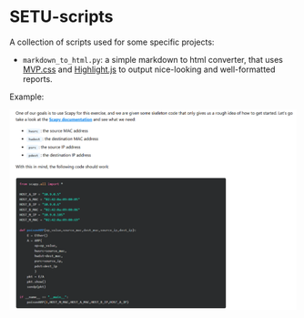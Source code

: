 # SETU-scripts

A collection of scripts used for some specific projects:

*  `markdown_to_html.py`: a simple markdown to html converter, that uses [MVP.css](https://andybrewer.github.io/mvp/) and [Highlight.js](https://highlightjs.org/) to output nice-looking and well-formatted reports.

Example:

![alt text](/images/markdown_to_html01.png "image")
